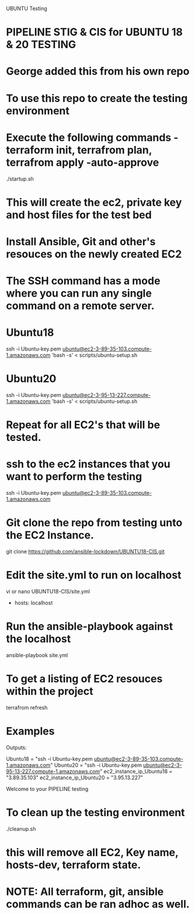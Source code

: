 UBUNTU Testing
# PIPELINE STIG & CIS for UBUNTU 18 & 20 TESTING
#
#
#
# George added this from his own repo
#
# To use this repo to create the testing environment
# Execute the following commands - terraform init, terrafrom plan, terrafrom apply -auto-approve

  ./startup.sh

# This will create the ec2, private key and host files for the test bed

# Install Ansible, Git and other's resouces on the newly created EC2
# The SSH command has a mode where you can run any single command on a remote server.

# Ubuntu18
  ssh -i Ubuntu-key.pem ubuntu@ec2-3-89-35-103.compute-1.amazonaws.com 'bash -s' < scripts/ubuntu-setup.sh

# Ubuntu20  
  ssh -i Ubuntu-key.pem ubuntu@ec2-3-95-13-227.compute-1.amazonaws.com 'bash -s' < scripts/ubuntu-setup.sh   

# Repeat for all EC2's that will be tested.

# ssh to the ec2 instances that you want to perform the testing

ssh -i Ubuntu-key.pem ubuntu@ec2-3-89-35-103.compute-1.amazonaws.com

# Git clone the repo from testing unto the EC2 Instance.

git clone https://github.com/ansible-lockdown/UBUNTU18-CIS.git

# Edit the site.yml to run on localhost

vi or nano UBUNTU18-CIS/site.yml
- hosts:  localhost

# Run the ansible-playbook against the localhost

ansible-playbook site.yml

# To get a listing of EC2 resouces within the project
terrafrom refresh 

# Examples
Outputs:

Ubuntu18 = "ssh -i Ubuntu-key.pem ubuntu@ec2-3-89-35-103.compute-1.amazonaws.com"
Ubuntu20 = "ssh -i Ubuntu-key.pem ubuntu@ec2-3-95-13-227.compute-1.amazonaws.com"
ec2_instance_ip_Ubuntu18 = "3.89.35.103"
ec2_instance_ip_Ubuntu20 = "3.95.13.227"

Welcome to your PIPELINE testing

# To clean up the testing environment
./cleanup.sh

# this will remove all EC2, Key name, hosts-dev, terraform state.

# NOTE: All terraform, git, ansible commands can be ran adhoc as well.
